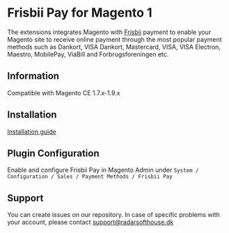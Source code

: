 # Frisbii Pay for Magento 1
The extensions integrates Magento with [Frisbii](https://frisbii.com/payment-gateway/) payment to enable your Magento site to receive online payment through the most popular payment methods such as Dankort, VISA Dankort, Mastercard, VISA, VISA Electron, Maestro, MobilePay, ViaBill and Forbrugsforeningen etc.

## Information
Compatible with Magento CE 1.7.x-1.9.x

## Installation
[Installation guide](https://www.radarsofthouse.dk/wp-content/uploads/reepay/frisbii_pay_for_magento1_installation_guide.pdf)

## Plugin Configuration
Enable and configure Frisbii Pay in Magento Admin under `System / Configuration / Sales / Payment Methods / Frisbii Pay`

## Support
You can create issues on our repository. In case of specific problems with your account, please contact support@radarsofthouse.dk
